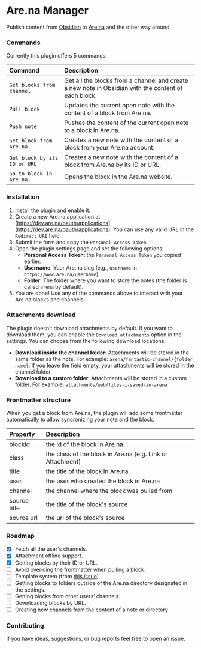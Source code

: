 # Are.na Manager

Publish content from [Obsidian](https://obsidian.md) to [Are.na](https://www.are.na) and the other way around.

### Commands

Currently this plugin offers 5 commands:

| Command                      | Description                                                                                         |
| :--------------------------- | :-------------------------------------------------------------------------------------------------- |
| `Get blocks from channel`    | Get all the blocks from a channel and create a new note in Obsidian with the content of each block. |
| `Pull block`                 | Updates the current open note with the content of a block from Are.na.                              |
| `Push note`                  | Pushes the content of the current open note to a block in Are.na.                                   |
| `Get block from Are.na`      | Creates a new note with the content of a block from your Are.na account.                            |
| `Get block by its ID or URL` | Creates a new note with the content of a block from Are.na by its ID or URL.                        |
| `Go to block in Are.na`      | Opens the block in the Are.na website.                                                              |

### Installation

1. [Install the plugin](https://obsidian.md/plugins?id=arena-manager) and enable it.
2. Create a new Are.na application at [https://dev.are.na/oauth/applications](https://dev.are.na/oauth/applications).
   You can use any valid URL in the `Redirect URI` field.
3. Submit the form and copy the `Personal Access Token`.
4. Open the plugin settings page and set the following options:
    - **Personal Access Token**: the `Personal Access Token` you copied earlier.
    - **Username**: Your Are.na slug (e.g., `username` in `https://www.are.na/username`).
    - **Folder**: The folder where you want to store the notes (the folder is called `arena` by default).
5. You are done! Use any of the commands above to interact with your Are.na blocks and channels.

### Attachments download

The plugin doesn’t download attachments by default. If you want to download them, you can enable the `Download attachments` option in the settings. You can choose from the following download locations:

-   **Download inside the channel folder**: Attachments will be stored in the same folder as the note. For example: `arena/fantastic-channel/{folder name}`. If you leave the field empty, your attachments will be stored in the channel folder.
-   **Download to a custom folder**: Attachments will be stored in a custom folder. For example: `attachments/web/files-i-saved-in-arena`

### Frontmatter structure

When you get a block from Are.na, the plugin will add some frontmatter automatically to allow syncronizing your note and the block.

| Property     | Description                                                |
| :----------- | :--------------------------------------------------------- |
| blockid      | the id of the block in Are.na                              |
| class        | the class of the block in Are.na (e.g. Link or Attachment) |
| title        | the title of the block in Are.na                           |
| user         | the user who created the block in Are.na                   |
| channel      | the channel where the block was pulled from                |
| source title | the title of the block's source                            |
| source url   | the url of the block's source                              |

### Roadmap

-   [x] Fetch all the user's channels.
-   [x] Attachment offline support.
-   [x] Getting blocks by their ID or URL.
-   [ ] Avoid overiding the frontmatter when pulling a block.
-   [ ] Template system (from [this issue](https://github.com/javierarce/arena-manager/issues/1))
-   [ ] Getting blocks to folders outside of the Are.na directory designated in the settings.
-   [ ] Getting blocks from other users’ channels.
-   [ ] Downloading blocks by URL.
-   [ ] Creating new channels from the content of a note or directory

### Contributing

If you have ideas, suggestions, or bug reports feel free to [open an issue](https://github.com/javierarce/arena-manager/issues).
